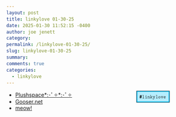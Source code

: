 ```yaml
---
layout: post
title: 𝚕𝚒𝚗𝚔𝚢𝚕𝚘𝚟𝚎 𝟶𝟷-𝟹𝟶-𝟸𝟻
date: 2025-01-30 11:52:15 -0400
author: joe jenett
category: 
permalink: /linkylove-01-30-25/
slug: linkylove-01-30-25
summary: 
comments: true
categories:
  - linkylove
---
```

<span  class="iwt"><a title="i.webthings linkylove" href="https://iwebthings.joejenett.com/categories/#linkylove"><img src="/images/linkylove3.png" alt="linkylove" width="88" height="31" style="position:relative;float:right;margin-right:72px;"></a></span>
<ul class="linkylove">
	<li><a title="Micky Plushie" href="https://plushspace.uwu.ai/">Plushspace*:･ﾟ✧*:･ﾟ✧</a></li>
	<li><a title="Aïcha" href="https://gooooser.neocities.org/">Gooser.net</a></li>
	<li><a title="cammi" href="https://meowcammi.neocities.org/">meow!</a></li>
</ul>

<a style="display:none;" href="https://brid.gy/publish/mastodon"><small>(cross-posted to mastodon)</small></a>